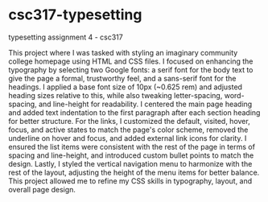 # csc317-typesetting
typesetting assignment 4 - csc317 

This project where I was tasked with styling an imaginary community college homepage using HTML and CSS files. I focused on enhancing the typography by selecting two Google fonts: a serif font for the body text to give the page a formal, trustworthy feel, and a sans-serif font for the headings. I applied a base font size of 10px (~0.625 rem) and adjusted heading sizes relative to this, while also tweaking letter-spacing, word-spacing, and line-height for readability. I centered the main page heading and added text indentation to the first paragraph after each section heading for better structure. For the links, I customized the default, visited, hover, focus, and active states to match the page's color scheme, removed the underline on hover and focus, and added external link icons for clarity. I ensured the list items were consistent with the rest of the page in terms of spacing and line-height, and introduced custom bullet points to match the design. Lastly, I styled the vertical navigation menu to harmonize with the rest of the layout, adjusting the height of the menu items for better balance. This project allowed me to refine my CSS skills in typography, layout, and overall page design.
